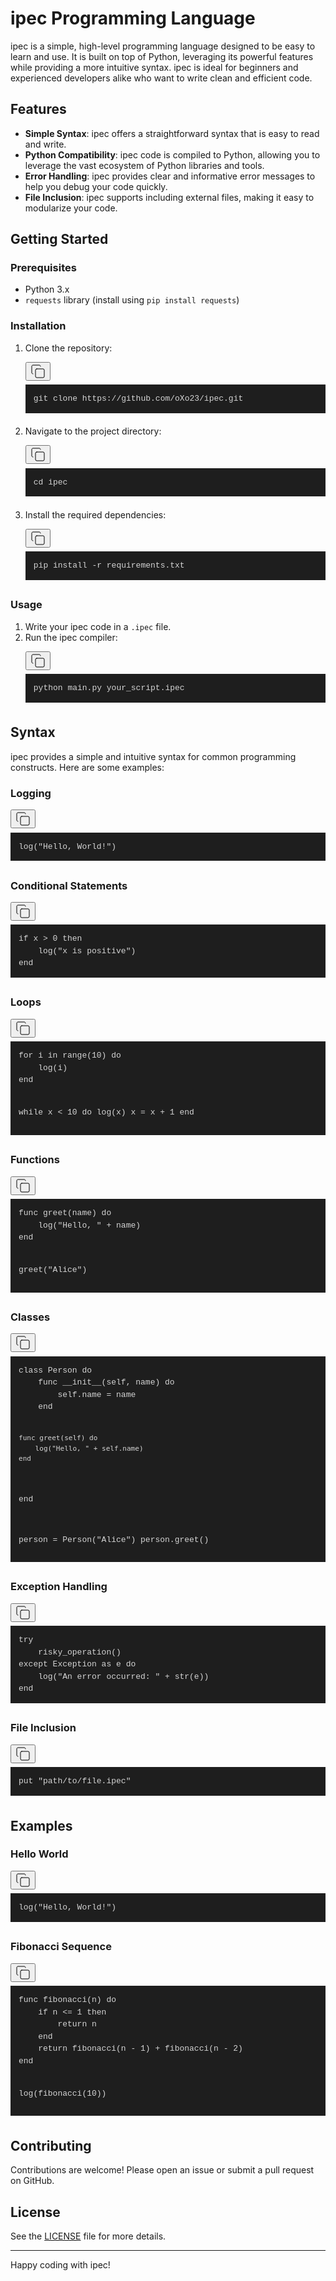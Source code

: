 <div class="prose prose-neutral flex max-w-none select-text flex-col items-start justify-start gap-1 overflow-x-visible text-wrap break-words font-normal text-secondary-900 dark:prose-invert prose-p:whitespace-break-spaces prose-code:m-0 prose-code:whitespace-break-spaces prose-pre:m-0 prose-pre:w-full prose-pre:bg-[#1e1e1e] prose-pre:p-0 prose-ol:pl-8 dark:prose-pre:bg-secondary-50 py-0.5"><h1>ipec Programming Language</h1>
<p>ipec is a simple, high-level programming language designed to be easy to learn and use. It is built on top of Python, leveraging its powerful features while providing a more intuitive syntax. ipec is ideal for beginners and experienced developers alike who want to write clean and efficient code.</p>
<h2>Features</h2>
<ul>
<li><strong>Simple Syntax</strong>: ipec offers a straightforward syntax that is easy to read and write.</li>
<li><strong>Python Compatibility</strong>: ipec code is compiled to Python, allowing you to leverage the vast ecosystem of Python libraries and tools.</li>
<li><strong>Error Handling</strong>: ipec provides clear and informative error messages to help you debug your code quickly.</li>
<li><strong>File Inclusion</strong>: ipec supports including external files, making it easy to modularize your code.</li>
</ul>
<h2>Getting Started</h2>
<h3>Prerequisites</h3>
<ul>
<li>Python 3.x</li>
<li><code class="" node="[object Object]">requests</code> library (install using <code class="" node="[object Object]">pip install requests</code>)</li>
</ul>
<h3>Installation</h3>
<ol>
<li>Clone the repository:
<pre><div class="relative rounded-md"><button class="disabled:pointer-auto inline-flex items-center justify-center whitespace-nowrap rounded-2 text-sm font-normal leading-5.5 transition-colors focus-visible:outline-none disabled:opacity-50 disabled:text-secondary-300 absolute right-2 top-1 h-7 w-7 rounded-full p-1.5 text-secondary-100 drop-shadow-lg hover:bg-secondary-50/15 hover:text-secondary-50 dark:text-secondary-800 dark:hover:bg-secondary-800/15 hover:dark:text-secondary-900" aria-label="Copy code to clipboard"><svg xmlns="http://www.w3.org/2000/svg" width="24" height="24" viewBox="0 0 24 24" fill="none" stroke="currentColor" stroke-width="1" stroke-linecap="round" stroke-linejoin="round" class="lucide lucide-copy"><rect width="14" height="14" x="8" y="8" rx="2" ry="2"></rect><path d="M4 16c-1.1 0-2-.9-2-2V4c0-1.1.9-2 2-2h10c1.1 0 2 .9 2 2"></path></svg></button><div node="[object Object]" class="rounded-md dark:!bg-secondary-50" style="color: rgb(212, 212, 212); font-size: 13px; text-shadow: none; font-family: Menlo, Monaco, Consolas, &quot;Andale Mono&quot;, &quot;Ubuntu Mono&quot;, &quot;Courier New&quot;, monospace; direction: ltr; text-align: left; white-space: pre; word-spacing: normal; word-break: normal; line-height: 1.5; tab-size: 4; hyphens: none; padding: 1em; margin: 0.5em 0px; overflow: auto; background: rgb(30, 30, 30);"><code class="language-sh" style="white-space: pre; color: rgb(212, 212, 212); font-size: 13px; text-shadow: none; font-family: Menlo, Monaco, Consolas, &quot;Andale Mono&quot;, &quot;Ubuntu Mono&quot;, &quot;Courier New&quot;, monospace; direction: ltr; text-align: left; word-spacing: normal; word-break: normal; line-height: 1.5; tab-size: 4; hyphens: none;"><span>git clone https://github.com/oXo23/ipec.git</span></code></div></div></pre>
</li>
<li>Navigate to the project directory:
<pre><div class="relative rounded-md"><button class="disabled:pointer-auto inline-flex items-center justify-center whitespace-nowrap rounded-2 text-sm font-normal leading-5.5 transition-colors focus-visible:outline-none disabled:opacity-50 disabled:text-secondary-300 absolute right-2 top-1 h-7 w-7 rounded-full p-1.5 text-secondary-100 drop-shadow-lg hover:bg-secondary-50/15 hover:text-secondary-50 dark:text-secondary-800 dark:hover:bg-secondary-800/15 hover:dark:text-secondary-900" aria-label="Copy code to clipboard"><svg xmlns="http://www.w3.org/2000/svg" width="24" height="24" viewBox="0 0 24 24" fill="none" stroke="currentColor" stroke-width="1" stroke-linecap="round" stroke-linejoin="round" class="lucide lucide-copy"><rect width="14" height="14" x="8" y="8" rx="2" ry="2"></rect><path d="M4 16c-1.1 0-2-.9-2-2V4c0-1.1.9-2 2-2h10c1.1 0 2 .9 2 2"></path></svg></button><div node="[object Object]" class="rounded-md dark:!bg-secondary-50" style="color: rgb(212, 212, 212); font-size: 13px; text-shadow: none; font-family: Menlo, Monaco, Consolas, &quot;Andale Mono&quot;, &quot;Ubuntu Mono&quot;, &quot;Courier New&quot;, monospace; direction: ltr; text-align: left; white-space: pre; word-spacing: normal; word-break: normal; line-height: 1.5; tab-size: 4; hyphens: none; padding: 1em; margin: 0.5em 0px; overflow: auto; background: rgb(30, 30, 30);"><code class="language-sh" style="white-space: pre; color: rgb(212, 212, 212); font-size: 13px; text-shadow: none; font-family: Menlo, Monaco, Consolas, &quot;Andale Mono&quot;, &quot;Ubuntu Mono&quot;, &quot;Courier New&quot;, monospace; direction: ltr; text-align: left; word-spacing: normal; word-break: normal; line-height: 1.5; tab-size: 4; hyphens: none;"><span>cd ipec</span></code></div></div></pre>
</li>
<li>Install the required dependencies:
<pre><div class="relative rounded-md"><button class="disabled:pointer-auto inline-flex items-center justify-center whitespace-nowrap rounded-2 text-sm font-normal leading-5.5 transition-colors focus-visible:outline-none disabled:opacity-50 disabled:text-secondary-300 absolute right-2 top-1 h-7 w-7 rounded-full p-1.5 text-secondary-100 drop-shadow-lg hover:bg-secondary-50/15 hover:text-secondary-50 dark:text-secondary-800 dark:hover:bg-secondary-800/15 hover:dark:text-secondary-900" aria-label="Copy code to clipboard"><svg xmlns="http://www.w3.org/2000/svg" width="24" height="24" viewBox="0 0 24 24" fill="none" stroke="currentColor" stroke-width="1" stroke-linecap="round" stroke-linejoin="round" class="lucide lucide-copy"><rect width="14" height="14" x="8" y="8" rx="2" ry="2"></rect><path d="M4 16c-1.1 0-2-.9-2-2V4c0-1.1.9-2 2-2h10c1.1 0 2 .9 2 2"></path></svg></button><div node="[object Object]" class="rounded-md dark:!bg-secondary-50" style="color: rgb(212, 212, 212); font-size: 13px; text-shadow: none; font-family: Menlo, Monaco, Consolas, &quot;Andale Mono&quot;, &quot;Ubuntu Mono&quot;, &quot;Courier New&quot;, monospace; direction: ltr; text-align: left; white-space: pre; word-spacing: normal; word-break: normal; line-height: 1.5; tab-size: 4; hyphens: none; padding: 1em; margin: 0.5em 0px; overflow: auto; background: rgb(30, 30, 30);"><code class="language-sh" style="white-space: pre; color: rgb(212, 212, 212); font-size: 13px; text-shadow: none; font-family: Menlo, Monaco, Consolas, &quot;Andale Mono&quot;, &quot;Ubuntu Mono&quot;, &quot;Courier New&quot;, monospace; direction: ltr; text-align: left; word-spacing: normal; word-break: normal; line-height: 1.5; tab-size: 4; hyphens: none;"><span>pip install -r requirements.txt</span></code></div></div></pre>
</li>
</ol>
<h3>Usage</h3>
<ol>
<li>Write your ipec code in a <code class="" node="[object Object]">.ipec</code> file.</li>
<li>Run the ipec compiler:
<pre><div class="relative rounded-md"><button class="disabled:pointer-auto inline-flex items-center justify-center whitespace-nowrap rounded-2 text-sm font-normal leading-5.5 transition-colors focus-visible:outline-none disabled:opacity-50 disabled:text-secondary-300 absolute right-2 top-1 h-7 w-7 rounded-full p-1.5 text-secondary-100 drop-shadow-lg hover:bg-secondary-50/15 hover:text-secondary-50 dark:text-secondary-800 dark:hover:bg-secondary-800/15 hover:dark:text-secondary-900" aria-label="Copy code to clipboard"><svg xmlns="http://www.w3.org/2000/svg" width="24" height="24" viewBox="0 0 24 24" fill="none" stroke="currentColor" stroke-width="1" stroke-linecap="round" stroke-linejoin="round" class="lucide lucide-copy"><rect width="14" height="14" x="8" y="8" rx="2" ry="2"></rect><path d="M4 16c-1.1 0-2-.9-2-2V4c0-1.1.9-2 2-2h10c1.1 0 2 .9 2 2"></path></svg></button><div node="[object Object]" class="rounded-md dark:!bg-secondary-50" style="color: rgb(212, 212, 212); font-size: 13px; text-shadow: none; font-family: Menlo, Monaco, Consolas, &quot;Andale Mono&quot;, &quot;Ubuntu Mono&quot;, &quot;Courier New&quot;, monospace; direction: ltr; text-align: left; white-space: pre; word-spacing: normal; word-break: normal; line-height: 1.5; tab-size: 4; hyphens: none; padding: 1em; margin: 0.5em 0px; overflow: auto; background: rgb(30, 30, 30);"><code class="language-sh" style="white-space: pre; color: rgb(212, 212, 212); font-size: 13px; text-shadow: none; font-family: Menlo, Monaco, Consolas, &quot;Andale Mono&quot;, &quot;Ubuntu Mono&quot;, &quot;Courier New&quot;, monospace; direction: ltr; text-align: left; word-spacing: normal; word-break: normal; line-height: 1.5; tab-size: 4; hyphens: none;"><span>python main.py your_script.ipec</span></code></div></div></pre>
</li>
</ol>
<h2>Syntax</h2>
<p>ipec provides a simple and intuitive syntax for common programming constructs. Here are some examples:</p>
<h3>Logging</h3>
<pre><div class="relative rounded-md"><button class="disabled:pointer-auto inline-flex items-center justify-center whitespace-nowrap rounded-2 text-sm font-normal leading-5.5 transition-colors focus-visible:outline-none disabled:opacity-50 disabled:text-secondary-300 absolute right-2 top-1 h-7 w-7 rounded-full p-1.5 text-secondary-100 drop-shadow-lg hover:bg-secondary-50/15 hover:text-secondary-50 dark:text-secondary-800 dark:hover:bg-secondary-800/15 hover:dark:text-secondary-900" aria-label="Copy code to clipboard"><svg xmlns="http://www.w3.org/2000/svg" width="24" height="24" viewBox="0 0 24 24" fill="none" stroke="currentColor" stroke-width="1" stroke-linecap="round" stroke-linejoin="round" class="lucide lucide-copy"><rect width="14" height="14" x="8" y="8" rx="2" ry="2"></rect><path d="M4 16c-1.1 0-2-.9-2-2V4c0-1.1.9-2 2-2h10c1.1 0 2 .9 2 2"></path></svg></button><div node="[object Object]" class="rounded-md dark:!bg-secondary-50" style="color: rgb(212, 212, 212); font-size: 13px; text-shadow: none; font-family: Menlo, Monaco, Consolas, &quot;Andale Mono&quot;, &quot;Ubuntu Mono&quot;, &quot;Courier New&quot;, monospace; direction: ltr; text-align: left; white-space: pre; word-spacing: normal; word-break: normal; line-height: 1.5; tab-size: 4; hyphens: none; padding: 1em; margin: 0.5em 0px; overflow: auto; background: rgb(30, 30, 30);"><code class="language-ipec" style="white-space: pre; color: rgb(212, 212, 212); font-size: 13px; text-shadow: none; font-family: Menlo, Monaco, Consolas, &quot;Andale Mono&quot;, &quot;Ubuntu Mono&quot;, &quot;Courier New&quot;, monospace; direction: ltr; text-align: left; word-spacing: normal; word-break: normal; line-height: 1.5; tab-size: 4; hyphens: none;"><span>log("Hello, World!")</span></code></div></div></pre>
<h3>Conditional Statements</h3>
<pre><div class="relative rounded-md"><button class="disabled:pointer-auto inline-flex items-center justify-center whitespace-nowrap rounded-2 text-sm font-normal leading-5.5 transition-colors focus-visible:outline-none disabled:opacity-50 disabled:text-secondary-300 absolute right-2 top-1 h-7 w-7 rounded-full p-1.5 text-secondary-100 drop-shadow-lg hover:bg-secondary-50/15 hover:text-secondary-50 dark:text-secondary-800 dark:hover:bg-secondary-800/15 hover:dark:text-secondary-900" aria-label="Copy code to clipboard"><svg xmlns="http://www.w3.org/2000/svg" width="24" height="24" viewBox="0 0 24 24" fill="none" stroke="currentColor" stroke-width="1" stroke-linecap="round" stroke-linejoin="round" class="lucide lucide-copy"><rect width="14" height="14" x="8" y="8" rx="2" ry="2"></rect><path d="M4 16c-1.1 0-2-.9-2-2V4c0-1.1.9-2 2-2h10c1.1 0 2 .9 2 2"></path></svg></button><div node="[object Object]" class="rounded-md dark:!bg-secondary-50" style="color: rgb(212, 212, 212); font-size: 13px; text-shadow: none; font-family: Menlo, Monaco, Consolas, &quot;Andale Mono&quot;, &quot;Ubuntu Mono&quot;, &quot;Courier New&quot;, monospace; direction: ltr; text-align: left; white-space: pre; word-spacing: normal; word-break: normal; line-height: 1.5; tab-size: 4; hyphens: none; padding: 1em; margin: 0.5em 0px; overflow: auto; background: rgb(30, 30, 30);"><code class="language-ipec" style="white-space: pre; color: rgb(212, 212, 212); font-size: 13px; text-shadow: none; font-family: Menlo, Monaco, Consolas, &quot;Andale Mono&quot;, &quot;Ubuntu Mono&quot;, &quot;Courier New&quot;, monospace; direction: ltr; text-align: left; word-spacing: normal; word-break: normal; line-height: 1.5; tab-size: 4; hyphens: none;"><span>if x &gt; 0 then
</span>    log("x is positive")
end</code></div></div></pre>
<h3>Loops</h3>
<pre><div class="relative rounded-md"><button class="disabled:pointer-auto inline-flex items-center justify-center whitespace-nowrap rounded-2 text-sm font-normal leading-5.5 transition-colors focus-visible:outline-none disabled:opacity-50 disabled:text-secondary-300 absolute right-2 top-1 h-7 w-7 rounded-full p-1.5 text-secondary-100 drop-shadow-lg hover:bg-secondary-50/15 hover:text-secondary-50 dark:text-secondary-800 dark:hover:bg-secondary-800/15 hover:dark:text-secondary-900" aria-label="Copy code to clipboard"><svg xmlns="http://www.w3.org/2000/svg" width="24" height="24" viewBox="0 0 24 24" fill="none" stroke="currentColor" stroke-width="1" stroke-linecap="round" stroke-linejoin="round" class="lucide lucide-copy"><rect width="14" height="14" x="8" y="8" rx="2" ry="2"></rect><path d="M4 16c-1.1 0-2-.9-2-2V4c0-1.1.9-2 2-2h10c1.1 0 2 .9 2 2"></path></svg></button><div node="[object Object]" class="rounded-md dark:!bg-secondary-50" style="color: rgb(212, 212, 212); font-size: 13px; text-shadow: none; font-family: Menlo, Monaco, Consolas, &quot;Andale Mono&quot;, &quot;Ubuntu Mono&quot;, &quot;Courier New&quot;, monospace; direction: ltr; text-align: left; white-space: pre; word-spacing: normal; word-break: normal; line-height: 1.5; tab-size: 4; hyphens: none; padding: 1em; margin: 0.5em 0px; overflow: auto; background: rgb(30, 30, 30);"><code class="language-ipec" style="white-space: pre; color: rgb(212, 212, 212); font-size: 13px; text-shadow: none; font-family: Menlo, Monaco, Consolas, &quot;Andale Mono&quot;, &quot;Ubuntu Mono&quot;, &quot;Courier New&quot;, monospace; direction: ltr; text-align: left; word-spacing: normal; word-break: normal; line-height: 1.5; tab-size: 4; hyphens: none;"><span>for i in range(10) do
</span>    log(i)
end

while x &lt; 10 do
    log(x)
    x = x + 1
end</code></div></div></pre>
<h3>Functions</h3>
<pre><div class="relative rounded-md"><button class="disabled:pointer-auto inline-flex items-center justify-center whitespace-nowrap rounded-2 text-sm font-normal leading-5.5 transition-colors focus-visible:outline-none disabled:opacity-50 disabled:text-secondary-300 absolute right-2 top-1 h-7 w-7 rounded-full p-1.5 text-secondary-100 drop-shadow-lg hover:bg-secondary-50/15 hover:text-secondary-50 dark:text-secondary-800 dark:hover:bg-secondary-800/15 hover:dark:text-secondary-900" aria-label="Copy code to clipboard"><svg xmlns="http://www.w3.org/2000/svg" width="24" height="24" viewBox="0 0 24 24" fill="none" stroke="currentColor" stroke-width="1" stroke-linecap="round" stroke-linejoin="round" class="lucide lucide-copy"><rect width="14" height="14" x="8" y="8" rx="2" ry="2"></rect><path d="M4 16c-1.1 0-2-.9-2-2V4c0-1.1.9-2 2-2h10c1.1 0 2 .9 2 2"></path></svg></button><div node="[object Object]" class="rounded-md dark:!bg-secondary-50" style="color: rgb(212, 212, 212); font-size: 13px; text-shadow: none; font-family: Menlo, Monaco, Consolas, &quot;Andale Mono&quot;, &quot;Ubuntu Mono&quot;, &quot;Courier New&quot;, monospace; direction: ltr; text-align: left; white-space: pre; word-spacing: normal; word-break: normal; line-height: 1.5; tab-size: 4; hyphens: none; padding: 1em; margin: 0.5em 0px; overflow: auto; background: rgb(30, 30, 30);"><code class="language-ipec" style="white-space: pre; color: rgb(212, 212, 212); font-size: 13px; text-shadow: none; font-family: Menlo, Monaco, Consolas, &quot;Andale Mono&quot;, &quot;Ubuntu Mono&quot;, &quot;Courier New&quot;, monospace; direction: ltr; text-align: left; word-spacing: normal; word-break: normal; line-height: 1.5; tab-size: 4; hyphens: none;"><span>func greet(name) do
</span>    log("Hello, " + name)
end

greet("Alice")</code></div></div></pre>
<h3>Classes</h3>
<pre><div class="relative rounded-md"><button class="disabled:pointer-auto inline-flex items-center justify-center whitespace-nowrap rounded-2 text-sm font-normal leading-5.5 transition-colors focus-visible:outline-none disabled:opacity-50 disabled:text-secondary-300 absolute right-2 top-1 h-7 w-7 rounded-full p-1.5 text-secondary-100 drop-shadow-lg hover:bg-secondary-50/15 hover:text-secondary-50 dark:text-secondary-800 dark:hover:bg-secondary-800/15 hover:dark:text-secondary-900" aria-label="Copy code to clipboard"><svg xmlns="http://www.w3.org/2000/svg" width="24" height="24" viewBox="0 0 24 24" fill="none" stroke="currentColor" stroke-width="1" stroke-linecap="round" stroke-linejoin="round" class="lucide lucide-copy"><rect width="14" height="14" x="8" y="8" rx="2" ry="2"></rect><path d="M4 16c-1.1 0-2-.9-2-2V4c0-1.1.9-2 2-2h10c1.1 0 2 .9 2 2"></path></svg></button><div node="[object Object]" class="rounded-md dark:!bg-secondary-50" style="color: rgb(212, 212, 212); font-size: 13px; text-shadow: none; font-family: Menlo, Monaco, Consolas, &quot;Andale Mono&quot;, &quot;Ubuntu Mono&quot;, &quot;Courier New&quot;, monospace; direction: ltr; text-align: left; white-space: pre; word-spacing: normal; word-break: normal; line-height: 1.5; tab-size: 4; hyphens: none; padding: 1em; margin: 0.5em 0px; overflow: auto; background: rgb(30, 30, 30);"><code class="language-ipec" style="white-space: pre; color: rgb(212, 212, 212); font-size: 13px; text-shadow: none; font-family: Menlo, Monaco, Consolas, &quot;Andale Mono&quot;, &quot;Ubuntu Mono&quot;, &quot;Courier New&quot;, monospace; direction: ltr; text-align: left; word-spacing: normal; word-break: normal; line-height: 1.5; tab-size: 4; hyphens: none;"><span>class Person do
</span>    func __init__(self, name) do
        self.name = name
    end

    func greet(self) do
        log("Hello, " + self.name)
    end
end

person = Person("Alice")
person.greet()</code></div></div></pre>
<h3>Exception Handling</h3>
<pre><div class="relative rounded-md"><button class="disabled:pointer-auto inline-flex items-center justify-center whitespace-nowrap rounded-2 text-sm font-normal leading-5.5 transition-colors focus-visible:outline-none disabled:opacity-50 disabled:text-secondary-300 absolute right-2 top-1 h-7 w-7 rounded-full p-1.5 text-secondary-100 drop-shadow-lg hover:bg-secondary-50/15 hover:text-secondary-50 dark:text-secondary-800 dark:hover:bg-secondary-800/15 hover:dark:text-secondary-900" aria-label="Copy code to clipboard"><svg xmlns="http://www.w3.org/2000/svg" width="24" height="24" viewBox="0 0 24 24" fill="none" stroke="currentColor" stroke-width="1" stroke-linecap="round" stroke-linejoin="round" class="lucide lucide-copy"><rect width="14" height="14" x="8" y="8" rx="2" ry="2"></rect><path d="M4 16c-1.1 0-2-.9-2-2V4c0-1.1.9-2 2-2h10c1.1 0 2 .9 2 2"></path></svg></button><div node="[object Object]" class="rounded-md dark:!bg-secondary-50" style="color: rgb(212, 212, 212); font-size: 13px; text-shadow: none; font-family: Menlo, Monaco, Consolas, &quot;Andale Mono&quot;, &quot;Ubuntu Mono&quot;, &quot;Courier New&quot;, monospace; direction: ltr; text-align: left; white-space: pre; word-spacing: normal; word-break: normal; line-height: 1.5; tab-size: 4; hyphens: none; padding: 1em; margin: 0.5em 0px; overflow: auto; background: rgb(30, 30, 30);"><code class="language-ipec" style="white-space: pre; color: rgb(212, 212, 212); font-size: 13px; text-shadow: none; font-family: Menlo, Monaco, Consolas, &quot;Andale Mono&quot;, &quot;Ubuntu Mono&quot;, &quot;Courier New&quot;, monospace; direction: ltr; text-align: left; word-spacing: normal; word-break: normal; line-height: 1.5; tab-size: 4; hyphens: none;"><span>try
</span>    risky_operation()
except Exception as e do
    log("An error occurred: " + str(e))
end</code></div></div></pre>
<h3>File Inclusion</h3>
<pre><div class="relative rounded-md"><button class="disabled:pointer-auto inline-flex items-center justify-center whitespace-nowrap rounded-2 text-sm font-normal leading-5.5 transition-colors focus-visible:outline-none disabled:opacity-50 disabled:text-secondary-300 absolute right-2 top-1 h-7 w-7 rounded-full p-1.5 text-secondary-100 drop-shadow-lg hover:bg-secondary-50/15 hover:text-secondary-50 dark:text-secondary-800 dark:hover:bg-secondary-800/15 hover:dark:text-secondary-900" aria-label="Copy code to clipboard"><svg xmlns="http://www.w3.org/2000/svg" width="24" height="24" viewBox="0 0 24 24" fill="none" stroke="currentColor" stroke-width="1" stroke-linecap="round" stroke-linejoin="round" class="lucide lucide-copy"><rect width="14" height="14" x="8" y="8" rx="2" ry="2"></rect><path d="M4 16c-1.1 0-2-.9-2-2V4c0-1.1.9-2 2-2h10c1.1 0 2 .9 2 2"></path></svg></button><div node="[object Object]" class="rounded-md dark:!bg-secondary-50" style="color: rgb(212, 212, 212); font-size: 13px; text-shadow: none; font-family: Menlo, Monaco, Consolas, &quot;Andale Mono&quot;, &quot;Ubuntu Mono&quot;, &quot;Courier New&quot;, monospace; direction: ltr; text-align: left; white-space: pre; word-spacing: normal; word-break: normal; line-height: 1.5; tab-size: 4; hyphens: none; padding: 1em; margin: 0.5em 0px; overflow: auto; background: rgb(30, 30, 30);"><code class="language-ipec" style="white-space: pre; color: rgb(212, 212, 212); font-size: 13px; text-shadow: none; font-family: Menlo, Monaco, Consolas, &quot;Andale Mono&quot;, &quot;Ubuntu Mono&quot;, &quot;Courier New&quot;, monospace; direction: ltr; text-align: left; word-spacing: normal; word-break: normal; line-height: 1.5; tab-size: 4; hyphens: none;"><span>put "path/to/file.ipec"</span></code></div></div></pre>
<h2>Examples</h2>
<h3>Hello World</h3>
<pre><div class="relative rounded-md"><button class="disabled:pointer-auto inline-flex items-center justify-center whitespace-nowrap rounded-2 text-sm font-normal leading-5.5 transition-colors focus-visible:outline-none disabled:opacity-50 disabled:text-secondary-300 absolute right-2 top-1 h-7 w-7 rounded-full p-1.5 text-secondary-100 drop-shadow-lg hover:bg-secondary-50/15 hover:text-secondary-50 dark:text-secondary-800 dark:hover:bg-secondary-800/15 hover:dark:text-secondary-900" aria-label="Copy code to clipboard"><svg xmlns="http://www.w3.org/2000/svg" width="24" height="24" viewBox="0 0 24 24" fill="none" stroke="currentColor" stroke-width="1" stroke-linecap="round" stroke-linejoin="round" class="lucide lucide-copy"><rect width="14" height="14" x="8" y="8" rx="2" ry="2"></rect><path d="M4 16c-1.1 0-2-.9-2-2V4c0-1.1.9-2 2-2h10c1.1 0 2 .9 2 2"></path></svg></button><div node="[object Object]" class="rounded-md dark:!bg-secondary-50" style="color: rgb(212, 212, 212); font-size: 13px; text-shadow: none; font-family: Menlo, Monaco, Consolas, &quot;Andale Mono&quot;, &quot;Ubuntu Mono&quot;, &quot;Courier New&quot;, monospace; direction: ltr; text-align: left; white-space: pre; word-spacing: normal; word-break: normal; line-height: 1.5; tab-size: 4; hyphens: none; padding: 1em; margin: 0.5em 0px; overflow: auto; background: rgb(30, 30, 30);"><code class="language-ipec" style="white-space: pre; color: rgb(212, 212, 212); font-size: 13px; text-shadow: none; font-family: Menlo, Monaco, Consolas, &quot;Andale Mono&quot;, &quot;Ubuntu Mono&quot;, &quot;Courier New&quot;, monospace; direction: ltr; text-align: left; word-spacing: normal; word-break: normal; line-height: 1.5; tab-size: 4; hyphens: none;"><span>log("Hello, World!")</span></code></div></div></pre>
<h3>Fibonacci Sequence</h3>
<pre><div class="relative rounded-md"><button class="disabled:pointer-auto inline-flex items-center justify-center whitespace-nowrap rounded-2 text-sm font-normal leading-5.5 transition-colors focus-visible:outline-none disabled:opacity-50 disabled:text-secondary-300 absolute right-2 top-1 h-7 w-7 rounded-full p-1.5 text-secondary-100 drop-shadow-lg hover:bg-secondary-50/15 hover:text-secondary-50 dark:text-secondary-800 dark:hover:bg-secondary-800/15 hover:dark:text-secondary-900" aria-label="Copy code to clipboard"><svg xmlns="http://www.w3.org/2000/svg" width="24" height="24" viewBox="0 0 24 24" fill="none" stroke="currentColor" stroke-width="1" stroke-linecap="round" stroke-linejoin="round" class="lucide lucide-copy"><rect width="14" height="14" x="8" y="8" rx="2" ry="2"></rect><path d="M4 16c-1.1 0-2-.9-2-2V4c0-1.1.9-2 2-2h10c1.1 0 2 .9 2 2"></path></svg></button><div node="[object Object]" class="rounded-md dark:!bg-secondary-50" style="color: rgb(212, 212, 212); font-size: 13px; text-shadow: none; font-family: Menlo, Monaco, Consolas, &quot;Andale Mono&quot;, &quot;Ubuntu Mono&quot;, &quot;Courier New&quot;, monospace; direction: ltr; text-align: left; white-space: pre; word-spacing: normal; word-break: normal; line-height: 1.5; tab-size: 4; hyphens: none; padding: 1em; margin: 0.5em 0px; overflow: auto; background: rgb(30, 30, 30);"><code class="language-ipec" style="white-space: pre; color: rgb(212, 212, 212); font-size: 13px; text-shadow: none; font-family: Menlo, Monaco, Consolas, &quot;Andale Mono&quot;, &quot;Ubuntu Mono&quot;, &quot;Courier New&quot;, monospace; direction: ltr; text-align: left; word-spacing: normal; word-break: normal; line-height: 1.5; tab-size: 4; hyphens: none;"><span>func fibonacci(n) do
</span>    if n &lt;= 1 then
        return n
    end
    return fibonacci(n - 1) + fibonacci(n - 2)
end

log(fibonacci(10))</code></div></div></pre>
<h2>Contributing</h2>
<p>Contributions are welcome! Please open an issue or submit a pull request on GitHub.</p>
<h2>License</h2>
<p>See the <a href="LICENSE">LICENSE</a> file for more details.</p>
<hr>
<p>Happy coding with ipec!</p></div>
